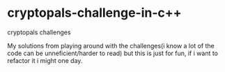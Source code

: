 # cryptopals-challenge-in-c++
cryptopals challenges

My solutions from playing around with the challenges(i know a lot of the code can be unneficient/harder to read) but this is just for fun, if i want to refactor it i might one day.
